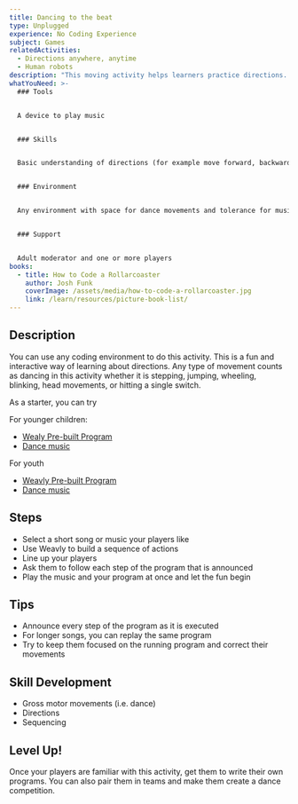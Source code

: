 ```yaml
---
title: Dancing to the beat
type: Unplugged
experience: No Coding Experience
subject: Games
relatedActivities:
  - Directions anywhere, anytime
  - Human robots
description: "This moving activity helps learners practice directions. "
whatYouNeed: >-
  ### Tools


  A device to play music


  ### Skills


  Basic understanding of directions (for example move forward, backward, turning right, and turning left)


  ### Environment


  Any environment with space for dance movements and tolerance for music


  ### Support


  Adult moderator and one or more players
books:
  - title: How to Code a Rollarcoaster
    author: Josh Funk
    coverImage: /assets/media/how-to-code-a-rollarcoaster.jpg
    link: /learn/resources/picture-book-list/
---
```

## Description

You can use any coding environment to do this activity. This is a fun and interactive way of learning about directions. Any type of movement counts as dancing in this activity whether it is stepping, jumping, wheeling, blinking, head movements, or hitting a single switch.

As a starter, you can try

For younger children:

* [Wealy Pre-built Program](https://build.codelearncreate.org/?v=0.5&p=1Bb1bB1Bb1Bb1&c=e0b00a0a0b0b0c0c0d0d0e0) 
* [Dance music](https://www.youtube.com/watch?v=iwKS4b9aUeI)

For youth

* [Weavly Pre-built Program](https://build.codelearncreate.org/?v=0.5&p=ADad1B1b1B1b1dD&c=00b)
* [](https://www.youtube.com/watch?v=niUaRPODJRs)[Dance music](https://www.youtube.com/watch?v=niUaRPODJRs)

## Steps

* Select a short song or music your players like
* Use Weavly to build a sequence of actions
* Line up your players
* Ask them to follow each step of the program that is announced
* Play the music and your program at once and let the fun begin

## Tips

* Announce every step of the program as it is executed
* For longer songs, you can replay the same program
* Try to keep them focused on the running program and correct their movements

## Skill Development

* Gross motor movements (i.e. dance)
* Directions
* Sequencing

## Level Up!

Once your players are familiar with this activity, get them to write their own programs. You can also pair them in teams and make them create a dance competition.